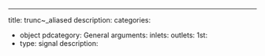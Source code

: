 ---
title: trunc~_aliased
description:
categories:
 - object
pdcategory: General
arguments:
inlets:
outlets:
  1st:
  - type: signal
    description:

